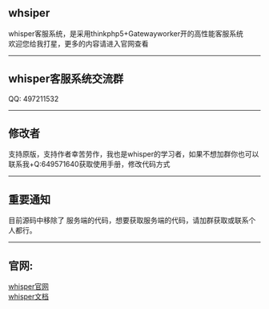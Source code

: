 ## whsiper
whisper客服系统，是采用thinkphp5+Gatewayworker开的高性能客服系统  
欢迎您给我打星，更多的内容请进入官网查看

***
## whisper客服系统交流群
QQ: 497211532

***
## 修改者
支持原版，支持作者幸苦劳作，我也是whisper的学习者，如果不想加群你也可以联系我+Q:649571640获取使用手册，修改代码方式

***  
## 重要通知
目前源码中移除了 服务端的代码，想要获取服务端的代码，请加群获取或联系个人都行。

***
## 官网:
[whisper官网](http://whisper.baiyf.com)  
[whisper文档](http://doc.baiyf.com)
